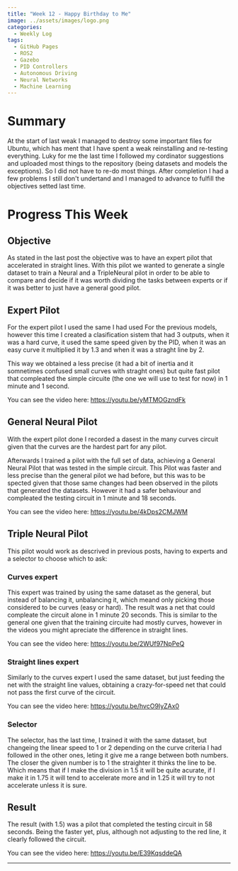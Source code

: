 ```yaml
---
title: "Week 12 - Happy Birthday to Me"
image: ../assets/images/logo.png
categories:
  - Weekly Log
tags:
  - GitHub Pages
  - ROS2
  - Gazebo
  - PID Controllers
  - Autonomous Driving
  - Neural Networks
  - Machine Learning
---
```


# Summary

At the start of last weak I managed to destroy some important files for Ubuntu, which has ment that I have spent a weak reinstalling and re-testing everything. Luky for me the last time I followed my cordinator suggestions and uploaded most things to the repository (being datasets and models the exceptions). So I did not have to re-do most things. After completion I had a few problems I still don't undertand and I managed to advance to fulfill the objectives setted last time.

# Progress This Week

## Objective

As stated in the last post the objective was to have an expert pilot that accelerated in straight lines. With this pilot we wanted to generate a single dataset to train a Neural and a TripleNeural pilot in order to be able to compare and decide if it was worth dividing the tasks between experts or if it was better to just have a general good pilot.

## Expert Pilot

For the expert pilot I used the same I had used For the previous models, however this time I created a clasification sistem that had 3 outputs, when it was a hard curve, it used the same speed given by the PID, when it was an easy curve it multiplied it by 1.3 and when it was a straght line by 2.

This way we obtained a less precise (it had a bit of inertia and it somnetimes confused small curves with straght ones) but quite fast pilot that compleated the simple circuite (the one we will use to test for now) in 1 minute and 1 second.

You can see the video here: https://youtu.be/yMTMOGzndFk

## General Neural Pilot

With the expert pilot done I recorded a dasest in the many curves circuit given that the curves are the hardest part for any pilot.

Afterwards I trained a pilot with the full set of data, achieving a General Neural Pilot that was tested in the simple circuit. This Pilot was faster and less precise than the general pilot we had before, but this was to be spected given that those same changes had been observed in the pilots that generated the datasets. However it had a safer behaviour and compleated the testing circuit in 1 minute and 18 seconds.

You can see the video here: https://youtu.be/4kDps2CMJWM

## Triple Neural Pilot

This pilot would work as descrived in previous posts, having to experts and a selector to choose which to ask:

### Curves expert

This expert was trained by using the same dataset as the general, but instead of balancing it, unbalancing it, which meand only picking those considered to be curves (easy or hard). The result was a net that could compleate the circuit alone in 1 minute 20 seconds. This is similar to the general one given that the training circuite had mostly curves, however in the videos you might apreciate the difference in straight lines.

You can see the video here: https://youtu.be/2WUf97NpPeQ

### Straight lines expert

Similarly to the curves expert I used the same dataset, but just feeding the net with the straight line values, obtaining a crazy-for-speed net that could not pass the first curve of the circuit.

You can see the video here: https://youtu.be/hvcO9IyZAx0

### Selector

The selector, has the last time, I trained it with the same dataset, but changeing the linear speed to 1 or 2 depending on the curve criteria I had followed in the other ones, leting it give me a range between both numbers. The closer the given number is to 1 the straighter it thinks the line to be. Which means that if I make the division in 1.5 it will be quite acurate, if I make it in 1.75 it will tend to accelerate more and in 1.25 it will try to not accelerate unless it is sure.

## Result

The result (with 1.5) was a pilot that completed the testing circuit in 58 seconds. Being the faster yet, plus, although not adjusting to the red line, it clearly followed the circuit.

You can see the video here: https://youtu.be/E39KqsddeQA

---
